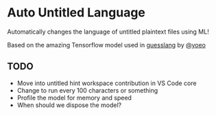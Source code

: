 # Auto Untitled Language

Automatically changes the language of untitled plaintext files using ML!

Based on the amazing Tensorflow model used in [guesslang](https://github.com/yoeo/guesslang) by [@yoeo](https://github.com/yoeo)

## TODO

* Move into untitled hint workspace contribution in VS Code core
* Change to run every 100 characters or something
* Profile the model for memory and speed
* When should we dispose the model?
